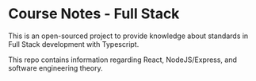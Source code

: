 # Course Notes - Full Stack

This is an open-sourced project to provide knowledge about standards in Full Stack development with Typescript.

This repo contains information regarding React, NodeJS/Express, and software engineering theory.